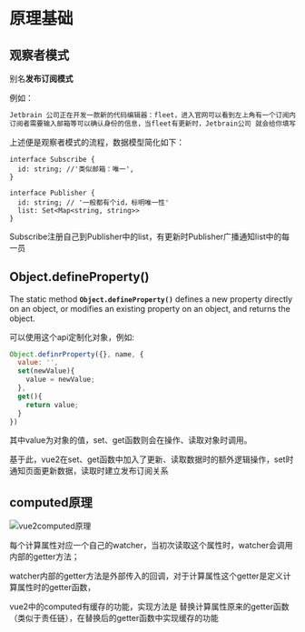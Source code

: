 # 原理基础

## 观察者模式

别名**发布订阅模式**

例如：

```js
Jetbrain 公司正在开发一款新的代码编辑器：fleet，进入官网可以看到左上角有一个订阅内容，
订阅者需要输入邮箱等可以确认身份的信息，当fleet有更新时，Jetbrain公司 就会给你填写的邮箱发一份邮件
```

上述便是观察者模式的流程，数据模型简化如下：

```tsx
interface Subscribe {
  id: string; //'类似邮箱：唯一',
}

interface Publisher {
  id: string; // '一般都有个id，标明唯一性'
  list: Set<Map<string, string>>
}
```

Subscribe注册自己到Publisher中的list，有更新时Publisher广播通知list中的每一员

## Object.defineProperty()

The static method **`Object.defineProperty()`** defines a new property directly on an object, or modifies an existing property on an object, and returns the object.

可以使用这个api定制化对象，例如:

```js
Object.definrProperty({}, name, {
  value: '',
  set(newValue){
    value = newValue;
  },
  get(){
    return value;
  }
})
```

其中value为对象的值，set、get函数则会在操作、读取对象时调用。

基于此，vue2在set、get函数中加入了更新、读取数据时的额外逻辑操作，set时通知页面更新数据，读取时建立发布订阅关系

## computed原理

![vue2computed原理](/Users/marvin010528/workspace/note/Vue2源码赏析记录.assets/vue2computed原理.png)

每个计算属性对应一个自己的watcher，当初次读取这个属性时，watcher会调用内部的getter方法；

watcher内部的getter方法是外部传入的回调，对于计算属性这个getter是定义计算属性时的getter函数，

vue2中的computed有缓存的功能，实现方法是 替换计算属性原来的getter函数（类似于责任链），在替换后的getter函数中实现缓存的功能